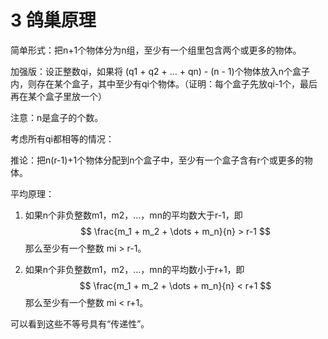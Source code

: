 # 3 鸽巢原理

简单形式：把n+1个物体分为n组，至少有一个组里包含两个或更多的物体。

加强版：设正整数qi，如果将 (q1 + q2 + ... + qn) - (n - 1)个物体放入n个盒子内，则存在某个盒子，其中至少有qi个物体。（证明：每个盒子先放qi-1个，最后再在某个盒子里放一个）

注意：n是盒子的个数。



考虑所有qi都相等的情况：

推论：把n(r-1)+1个物体分配到n个盒子中，至少有一个盒子含有r个或更多的物体。

平均原理：

1. 如果n个非负整数m1，m2，...，mn的平均数大于r-1，即
   $$
   \frac{m_1 + m_2 + \dots + m_n}{n} > r-1
   $$
   那么至少有一个整数 mi > r-1。

2. 如果n个非负整数m1，m2，...，mn的平均数小于r+1，即
   $$
   \frac{m_1 + m_2 + \dots + m_n}{n} < r+1
   $$
   那么至少有一个整数 mi < r+1。

可以看到这些不等号具有“传递性”。







